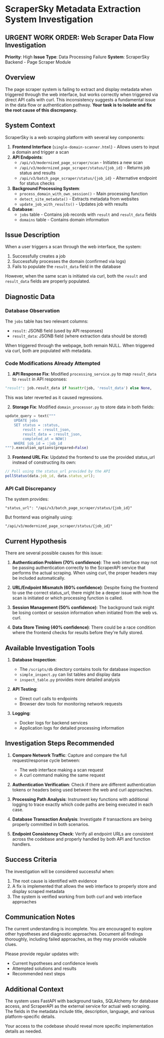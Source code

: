 # ScraperSky Metadata Extraction System Investigation

## URGENT WORK ORDER: Web Scraper Data Flow Investigation

**Priority**: High
**Issue Type**: Data Processing Failure
**System**: ScraperSky Backend - Page Scraper Module

## Overview

The page scraper system is failing to extract and display metadata when triggered through the web interface, but works correctly when triggered via direct API calls with curl. This inconsistency suggests a fundamental issue in the data flow or authentication pathway. **Your task is to isolate and fix the root cause of this discrepancy.**

## System Context

ScraperSky is a web scraping platform with several key components:

1. **Frontend Interface** (`single-domain-scanner.html`) - Allows users to input a domain and trigger a scan
2. **API Endpoints**:
   - `/api/v3/modernized_page_scraper/scan` - Initiates a new scan
   - `/api/v3/modernized_page_scraper/status/{job_id}` - Returns job status and results
   - `/api/v3/batch_page_scraper/status/{job_id}` - Alternative endpoint for status checks
3. **Background Processing System**:
   - `process_domain_with_own_session()` - Main processing function
   - `detect_site_metadata()` - Extracts metadata from websites
   - `update_job_with_results()` - Updates job with results
4. **Database**:
   - `jobs` table - Contains job records with `result` and `result_data` fields
   - `domains` table - Contains domain information

## Issue Description

When a user triggers a scan through the web interface, the system:

1. Successfully creates a job
2. Successfully processes the domain (confirmed via logs)
3. Fails to populate the `result_data` field in the database

However, when the same scan is initiated via curl, both the `result` and `result_data` fields are properly populated.

## Diagnostic Data

### Database Observation

The `jobs` table has two relevant columns:

- `result`: JSONB field (used by API responses)
- `result_data`: JSONB field (where extraction data should be stored)

When triggered through the webpage, both remain NULL. When triggered via curl, both are populated with metadata.

### Code Modifications Already Attempted

1. **API Response Fix**: Modified `processing_service.py` to map `result_data` to `result` in API responses:

```python
"result": job.result_data if hasattr(job, 'result_data') else None,
```

This was later reverted as it caused regressions.

2. **Storage Fix**: Modified `domain_processor.py` to store data in both fields:

```python
update_query = text("""
    UPDATE jobs
    SET status = :status,
        result = :result_json,
        result_data = :result_json,
        completed_at = NOW()
    WHERE job_id = :job_id
""").execution_options(prepared=False)
```

3. **Frontend URL Fix**: Updated the frontend to use the provided status_url instead of constructing its own:

```javascript
// Poll using the status_url provided by the API
pollStatus(data.job_id, data.status_url);
```

### API Call Discrepancy

The system provides:

```
"status_url": "/api/v3/batch_page_scraper/status/{job_id}"
```

But frontend was originally using:

```
"/api/v3/modernized_page_scraper/status/{job_id}"
```

## Current Hypothesis

There are several possible causes for this issue:

1. **Authentication Problem (70% confidence)**: The web interface may not be passing authentication correctly to the ScraperAPI service that performs the actual scraping. When using curl, the proper headers may be included automatically.

2. **URL/Endpoint Mismatch (60% confidence)**: Despite fixing the frontend to use the correct status_url, there might be a deeper issue with how the scan is initiated or which processing function is called.

3. **Session Management (50% confidence)**: The background task might be losing context or session information when initiated from the web vs. curl.

4. **Data Store Timing (40% confidence)**: There could be a race condition where the frontend checks for results before they're fully stored.

## Available Investigation Tools

1. **Database Inspection**:

   - The `/scripts/db` directory contains tools for database inspection
   - `simple_inspect.py` can list tables and display data
   - `inspect_table.py` provides more detailed analysis

2. **API Testing**:

   - Direct curl calls to endpoints
   - Browser dev tools for monitoring network requests

3. **Logging**:
   - Docker logs for backend services
   - Application logs for detailed processing information

## Investigation Steps Recommended

1. **Compare Network Traffic**: Capture and compare the full request/response cycle between:

   - The web interface making a scan request
   - A curl command making the same request

2. **Authentication Verification**: Check if there are different authentication tokens or headers being used between the web and curl approaches.

3. **Processing Path Analysis**: Instrument key functions with additional logging to trace exactly which code paths are being executed in each case.

4. **Database Transaction Analysis**: Investigate if transactions are being properly committed in both scenarios.

5. **Endpoint Consistency Check**: Verify all endpoint URLs are consistent across the codebase and properly handled by both API and function handlers.

## Success Criteria

The investigation will be considered successful when:

1. The root cause is identified with evidence
2. A fix is implemented that allows the web interface to properly store and display scraped metadata
3. The system is verified working from both curl and web interface approaches

## Communication Notes

The current understanding is incomplete. You are encouraged to explore other hypotheses and diagnostic approaches. Document all findings thoroughly, including failed approaches, as they may provide valuable clues.

Please provide regular updates with:

- Current hypotheses and confidence levels
- Attempted solutions and results
- Recommended next steps

## Additional Context

The system uses FastAPI with background tasks, SQLAlchemy for database access, and ScraperAPI as the external service for actual web scraping. The fields in the metadata include title, description, language, and various platform-specific details.

Your access to the codebase should reveal more specific implementation details as needed.
